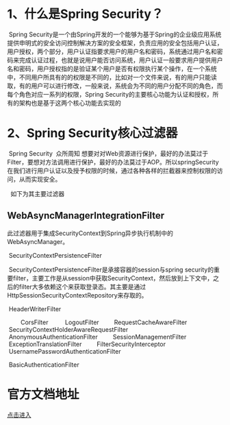 # 1、什么是Spring Security？

​	Spring Security是一个由Spring开发的一个能够为基于Spring的企业级应用系统提供申明式的安全访问控制解决方案的安全框架，负责应用的安全包括用户认证，用户授权，两个部分，用户认证指要求用户的用户名和密码，系统通过用户名和密码来完成认证过程，也就是说用户能否访问系统，用户认证一般要求用户提供用户名和密码，用户授权指的是验证某个用户是否有权限执行某个操作，在一个系统中，不同用户所具有的的权限是不同的，比如对一个文件来说，有的用户只能读取，有的用户可以进行修改，一般来说，系统会为不同的用户分配不同的角色，而每个角色对应一系列的权限，Spring Security的主要核心功能为认证和授权，所有的架构也是基于这两个核心功能去实现的

# 2、Spring Security核心过滤器

​	Spring Security  众所周知 想要对对Web资源进行保护，最好的办法莫过于Filter，要想对方法调用进行保护，最好的办法莫过于AOP。所以springSecurity在我们进行用户认证以及授予权限的时候，通过各种各样的拦截器来控制权限的访问，从而实现安全。

 	如下为其主要过滤器  

## WebAsyncManagerIntegrationFilter 

​			此过滤器用于集成SecurityContext到Spring异步执行机制中的WebAsyncManager。



​		SecurityContextPersistenceFilter 

​			SecurityContextPersistenceFilter是承接容器的session与spring security的重要filter，主要工作是从session中获取SecurityContext，然后放到上下文中，之后的filter大多依赖这个来获取登录态。其主要是通过HttpSessionSecurityContextRepository来存取的。



​		HeaderWriterFilter 

        CorsFilter 
        LogoutFilter
        RequestCacheAwareFilter
        SecurityContextHolderAwareRequestFilter
        AnonymousAuthenticationFilter
        SessionManagementFilter
        ExceptionTranslationFilter
        FilterSecurityInterceptor
        UsernamePasswordAuthenticationFilter

​	BasicAuthenticationFilter



# 官方文档地址

[点击进入](https://docs.spring.io/spring-security/site/docs/current/reference/htmlsingle/)
